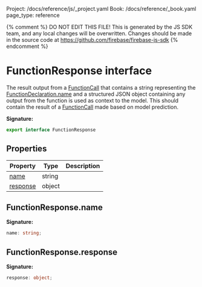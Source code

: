 Project: /docs/reference/js/_project.yaml
Book: /docs/reference/_book.yaml
page_type: reference

{% comment %}
DO NOT EDIT THIS FILE!
This is generated by the JS SDK team, and any local changes will be
overwritten. Changes should be made in the source code at
https://github.com/firebase/firebase-js-sdk
{% endcomment %}

# FunctionResponse interface
The result output from a [FunctionCall](./vertexai-preview.functioncall.md#functioncall_interface) that contains a string representing the [FunctionDeclaration.name](./vertexai-preview.functiondeclaration.md#functiondeclarationname) and a structured JSON object containing any output from the function is used as context to the model. This should contain the result of a [FunctionCall](./vertexai-preview.functioncall.md#functioncall_interface) made based on model prediction.

<b>Signature:</b>

```typescript
export interface FunctionResponse 
```

## Properties

|  Property | Type | Description |
|  --- | --- | --- |
|  [name](./vertexai-preview.functionresponse.md#functionresponsename) | string |  |
|  [response](./vertexai-preview.functionresponse.md#functionresponseresponse) | object |  |

## FunctionResponse.name

<b>Signature:</b>

```typescript
name: string;
```

## FunctionResponse.response

<b>Signature:</b>

```typescript
response: object;
```
